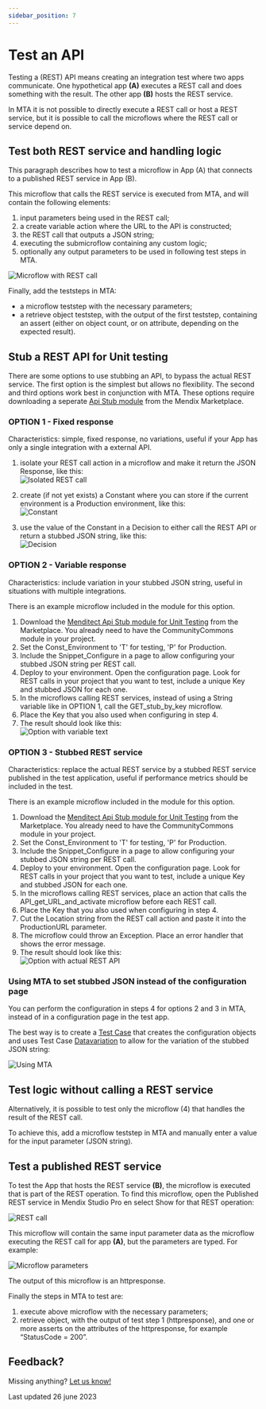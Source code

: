 ```yaml
---
sidebar_position: 7
---
```


# Test an API

Testing a (REST) API means creating an integration test where two apps communicate. One hypothetical app **(A)** executes a REST call and does something with the result. The other app **(B)** hosts the REST service. 

In MTA it is not possible to directly execute a REST call or host a REST service, but it is possible to call the microflows where the REST call or service depend on. 


## Test both REST service and handling logic

This paragraph describes how to test a microflow in App (A) that connects to a published REST service in App (B).

This microflow that calls the REST service is executed from MTA, and will contain the following elements:
1. input parameters being used in the REST call;
2. a create variable action where the URL to the API is constructed;
3. the REST call that outputs a JSON string;
4. executing the submicroflow containing any custom logic;
5. optionally any output parameters to be used in following test steps in MTA.

![Microflow with REST call](../images/test-api-1.png)

Finally, add the teststeps in MTA:
- a microflow teststep with the necessary parameters;
- a retrieve object teststep, with the output of the first teststep, containing an assert (either on object count, or on attribute, depending on the expected result).


## Stub a REST API for Unit testing

There are some options to use stubbing an API, to bypass the actual REST service. The first option is the simplest but allows no flexibility. The second and third options work best in conjunction with MTA. These options require downloading a seperate [Api Stub module](https://marketplace.mendix.com/link/component/212962) from the Mendix Marketplace. 

### OPTION 1 - Fixed response

Characteristics: simple, fixed response, no variations, useful if your App has only a single integration with a external API.

1. isolate your REST call action in a microflow and make it return the JSON Response, like this:<br/>
![Isolated REST call](../images/test-api-2.png)

2. create (if not yet exists) a Constant where you can store if the current environment is a Production environment, like this:<br/>
![Constant](../images/test-api-constant.png)

3. use the value of the Constant in a Decision to either call the REST API or return a stubbed JSON string, like this:<br/>
![Decision](../images/test-api-3.png)

### OPTION 2 - Variable response

Characteristics: include variation in your stubbed JSON string, useful in situations with multiple integrations. 

There is an example microflow included in the module for this option.

1. Download the [Menditect Api Stub module for Unit Testing](https://marketplace.mendix.com/link/component/212962) from the Marketplace. You already need to have the CommunityCommons module in your project.
2. Set the Const_Environment to 'T' for testing, 'P' for Production.
3. Include the Snippet_Configure in a page to allow configuring your stubbed JSON string per REST call.
4. Deploy to your environment. Open the configuration page. Look for REST calls in your project that you want to test, include a unique Key and stubbed JSON for each one.  
5. In the microflows calling REST services, instead of using a String variable like in OPTION 1, call the GET_stub_by_key microflow. 
6. Place the Key that you also used when configuring in step 4.
7. The result should look like this:<br/>
![Option with variable text](../images/test-api-5.png)

### OPTION 3 - Stubbed REST service

Characteristics: replace the actual REST service by a stubbed REST service published in the test application, useful if performance metrics should be included in the test. 

There is an example microflow included in the module for this option.

1. Download the [Menditect Api Stub module for Unit Testing](https://marketplace.mendix.com/link/component/212962) from the Marketplace. You already need to have the CommunityCommons module in your project.
2. Set the Const_Environment to 'T' for testing, 'P' for Production.
3. Include the Snippet_Configure in a page to allow configuring your stubbed JSON string per REST call.
4. Deploy to your environment. Open the configuration page. Look for REST calls in your project that you want to test, include a unique Key and stubbed JSON for each one.  
5. In the microflows calling REST services, place an action that calls the API_get_URL_and_activate microflow before each REST call.
6. Place the Key that you also used when configuring in step 4.
7. Cut the Location string from the REST call action and paste it into the ProductionURL parameter.
8. The microflow could throw an Exception. Place an error handler that shows the error message. 
9. The result should look like this:<br/>
![Option with actual REST API](../images/test-api-6.png)

### Using MTA to set stubbed JSON instead of the configuration page

You can perform the configuration in steps 4 for options 2 and 3 in MTA, instead of in a configuration page in the test app. 

The best way is to create a [Test Case](../../../test-case) that creates the configuration objects and uses Test Case [Datavariation](../../../datavariation) to allow for the variation of the stubbed JSON string:

![Using MTA](../images/test-api-MTA.png)


## Test logic without calling a REST service

Alternatively, it is possible to test only the microflow (4) that handles the result of the REST call.

To achieve this, add a microflow teststep in MTA and manually enter a value for the input parameter (JSON string).


## Test a published REST service 

To test the App that hosts the REST service **(B)**, the microflow is executed that is part of the REST operation. 
To find this microflow, open the Published REST service in Mendix Studio Pro en select Show for that REST operation:

![REST call](../images/rest-call-details.png)

This microflow will contain the same input parameter data as the microflow executing the REST call for app **(A)**, but the parameters are typed. For example:

![Microflow parameters](../images/microflow-parameters.png)

The output of this microflow is an httpresponse.

Finally the steps in MTA to test are:
1. execute above microflow with the necessary parameters;
2. retrieve object, with the output of test step 1 (httpresponse), and one or more asserts on the attributes of the httpresponse, for example “StatusCode = 200”.

## Feedback?
Missing anything? [Let us know!](mailto:support@menditect.com)

Last updated 26 june 2023